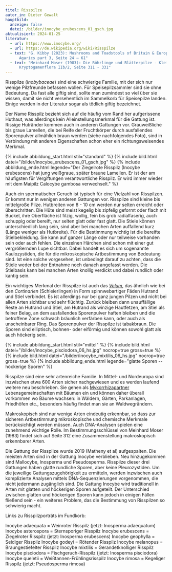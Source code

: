 ```yaml
---
titel: Risspilze
autor_in: Dieter Gewalt
hauptbild:
  anzeige: false
  datei: /bilder/inocybe_erubescens_01_gsch.jpg
aktualisiert: 2024-01-25
literatur:
  - url: https://www.inocybe.org/
  - url: https://de.wikipedia.org/wiki/Risspilze
  - text: "G. Kibby (2023): Mushrooms and Toadstools of Britain & Europe Vol. 4,
      Agarics part 3, Seite 24 – 61"
  - text: "Meinhard Moser (1983): Die Röhrlinge und Blätterpilze - Kleine
      Kryptogamenflora IIb/2, Seite 311 - 331"
---
```

Risspilze (*Inobybaceae*) sind eine schwierige Familie, mit der sich nur wenige Pilzfreunde befassen wollen. Für Speisepilzsammler sind sie ohne Bedeutung. Da fast alle giftig sind, sollte man zumindest so viel über sie wissen, damit sie nicht versehentlich im Sammelkorb für Speisepilze landen. Einige werden in der Literatur sogar als tödlich giftig bezeichnet. 

Der Name Risspilz bezieht sich auf die häufig vom Rand her aufgerissene Huthaut, was allerdings kein Alleinstellungsmerkmal für die Gattung ist. Rissige Hutränder kommen auch in anderen Gattungen vor. Grauweißliche bis graue Lamellen, die bei Reife der Fruchtkörper durch ausfallendes Sporenpulver allmählich braun werden (siehe nachfolgendes Foto), sind in Verbindung mit anderen Eigenschaften schon eher ein richtungsweisendes Merkmal.

{% include abbildung_start.html stil="standard" %}
{% include bild.html datei="/bilder/inocybe_erubescens_01_gsch.jpg" %}
{% include abbildung_ende.html legende="Der Ziegelrote Risspilz (Inocybe erubescens) hat jung weißgraue, später braune Lamellen. Er ist der am häufigsten für Vergiftungen verantwortliche Risspilz. Er wird immer wieder mit dem Maipilz Calocybe gambosa verwechselt." %}

Auch ein spermatischer Geruch ist typisch für eine Vielzahl von Risspilzen. Er kommt nur in wenigen anderen Gattungen vor. Risspilze sind kleine bis mittelgroße Pilze. Hutbreiten von 8 - 10 cm werden nur selten erreicht oder überschritten. Die Hüte sind meist kegelig bis zipfelig geformt oder flach mit Buckel, ihre Oberfläche ist filzig, wollig, fein bis grob radialfaserig, auch schuppig oder bereift, nur selten glatt oder fast glatt. Die Stiele können unterschiedlich lang sein, sind aber bei manchen Arten auffallend kurz (Länge weniger als Hutbreite). Für die Bestimmung wichtig ist die bereifte Stielbekleidung. Sie kann auf ganzer Länge oder nur teilweise vorhanden sein oder auch fehlen. Die einzelnen Härchen sind schon mit einer gut vergrößernden Lupe sichtbar. Dabei handelt es sich um sogenannte Kaulozystiden, die für die mikroskopische Artbestimmung von Bedeutung sind. Ist eine solche vorgesehen, ist unbedingt darauf zu achten, dass die Stiele weder bei der Entnahme noch danach angefasst werden. Die Stielbasis kann bei manchen Arten knollig verdickt und dabei rundlich oder kantig sein.

Ein wichtiges Merkmal der Risspilze ist auch das *[Velum](Velum "Glossar")*, das ähnlich wie bei den *Cortinarien* (Schleierlingen) in Form spinnwebartiger Fäden Hutrand und Stiel verbindet. Es ist allerdings nur bei ganz jungen Pilzen und nicht bei allen Arten sichtbar und sehr flüchtig. Zurück bleiben dann unauffällige Reste an Hutrand und Stiel, am Hutrand als winzige Hautfetzen, am Stiel als feiner Belag, an dem ausfallendes Sporenpulver haften bleiben und die betroffene Zone schwach bräunlich verfärben kann, oder auch als unscheinbarer Ring. Das Sporenpulver der Risspilze ist tabakbraun. Die Sporen sind elliptisch, bohnen- oder eiförmig und können sowohl glatt als auch höckerig sein.

{% include abbildung_start.html stil="mittel" %}
{% include bild.html datei="/bilder/inocybe_pisciodora_06_hs.jpg" nocrop=true gross=true %}
{% include bild.html datei="/bilder/inocybe_mixtilis_06_hs.jpg" nocrop=true gross=true %}
{% include abbildung_ende.html legende="glatte Sporen -- höckerige Sporen" %}

Risspilze sind eine sehr artenreiche Familie. In Mittel- und Nordeuropa sind inzwischen etwa 600 Arten sicher nachgewiesen und es werden laufend weitere neu beschrieben. Sie gehen als [Mykorrhizapartner](Mykorrhiza "Glossar") Lebensgemeinschaften mit Bäumen ein und können daher überall vorkommen wo Bäume wachsen: in Wäldern, Gärten, Parkanlagen, Friedhöfen etc., besonders häufig findet man sie an Waldwegrändern.

Makroskopisch sind nur wenige Arten eindeutig erkennbar, so dass zur sicheren Artbestimmung mikroskopische und chemische Merkmale berücksichtigt werden müssen. Auch DNA-Analysen spielen eine zunehmend wichtige Rolle. Im Bestimmungsschlüssel von Meinhard Moser (1983) findet sich auf Seite 312 eine Zusammenstellung makroskopisch erkennbarer Arten.

Die Gattung der Risspilze wurde 2019 (Matheny et al) aufgespalten. Die meisten Arten sind in der Gattung Inocybe verblieben. Neu hinzugekommen sind Mallocybe, Inosperma und Pseudosperma. Risspilze dieser drei Gattungen haben glatte rundliche Sporen, aber keine Pleurozystiden. Um die jeweilige Gattungszugehörigkeit zu ermitteln, werden inzwischen auch komplizierte Analysen mittels DNA-Sequenzierungen vorgenommen, die nicht jedermann zugänglich sind. Die Gattung Inocybe wird traditionell in Arten mit glatten und höckerigen Sporen aufgeteilt. Der Unterschied zwischen glatten und höckerigen Sporen kann jedoch in einigen Fällen fließend sein - ein weiteres Problem, das die Bestimmung von Risspilzen so schwierig macht.

Links zu Risspilzporträts im Fundkorb:

Inocybe adaequata = Weinroter Risspilz (jetzt: Inosperma adaequatum)
Inocybe asterospora =  Sternsporiger Risspilz
Inocybe erubescens = Ziegelroter Risspilz (jetzt: Inosperma erubescens)
Inocybe geophylla = Seidiger Risspilz
Inocybe godeyi = Rötender Risspilz
Inocybe melanopus = Braungestiefelter Risspilz
Inocybe mixtilis = Gerandetknolliger Risspilz
Inocybe pisciodora = Fischgeruch-Risspilz (jetzt: Inosperma pisciodora)
Inocybe queletii = Weißtannen-Frühlingsrisspilz
Inocybe rimosa = Kegeliger Risspilz (jetzt: Pseudosperma rimosa)